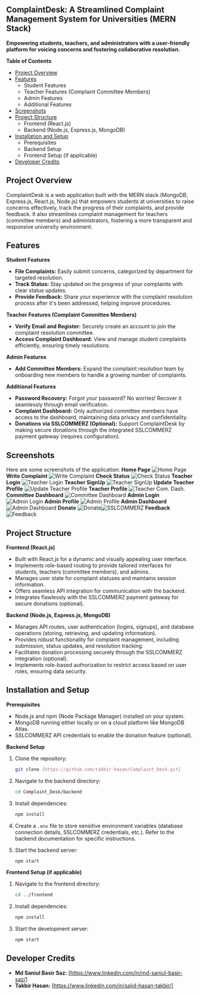 ## ComplaintDesk: A Streamlined Complaint Management System for Universities (MERN Stack)

**Empowering students, teachers, and administrators with a user-friendly platform for voicing concerns and fostering collaborative resolution.**

**Table of Contents**

* [Project Overview](#project-overview)
* [Features](#features)
    * Student Features
    * Teacher Features (Complaint Committee Members)
    * Admin Features
    * Additional Features
* [Screenshots](#screenshots)
* [Project Structure](#project-structure)
    * Frontend (React.js)
    * Backend (Node.js, Express.js, MongoDB)
* [Installation and Setup](#installation-and-setup)
    * Prerequisites
    * Backend Setup
    * Frontend Setup (if applicable)
* [Developer Credits](#developer-credits)

## Project Overview

ComplaintDesk is a web application built with the MERN stack (MongoDB, Express.js, React.js, Node.js) that empowers students at universities to raise concerns effectively, track the progress of their complaints, and provide feedback. It also streamlines complaint management for teachers (committee members) and administrators, fostering a more transparent and responsive university environment.

## Features

**Student Features**

* **File Complaints:** Easily submit concerns, categorized by department for targeted resolution.
* **Track Status:** Stay updated on the progress of your complaints with clear status updates.
* **Provide Feedback:** Share your experience with the complaint resolution process after it's been addressed, helping improve procedures.

**Teacher Features (Complaint Committee Members)**

* **Verify Email and Register:** Securely create an account to join the complaint resolution committee.
* **Access Complaint Dashboard:** View and manage student complaints efficiently, ensuring timely resolutions.

**Admin Features**

* **Add Committee Members:** Expand the complaint resolution team by onboarding new members to handle a growing number of complaints.

**Additional Features**

* **Password Recovery:** Forgot your password? No worries! Recover it seamlessly through email verification.
* **Complaint Dashboard:** Only authorized committee members have access to the dashboard, maintaining data privacy and confidentiality.
* **Donations via SSLCOMMERZ (Optional):** Support ComplaintDesk by making secure donations through the integrated SSLCOMMERZ payment gateway (requires configuration).

## Screenshots
Here are some screenshots of the application:
**Home Page**
![Home Page](https://github.com/takbir-hasan/Complaint_Desk/blob/main/ScreenShorts/Home.png?raw=true)
**Write Complaint**
![Write Complaint](https://github.com/takbir-hasan/Complaint_Desk/blob/main/ScreenShorts/writecomplaint.png?raw=true)
**Check Status**
![Check Status](https://github.com/takbir-hasan/Complaint_Desk/blob/main/ScreenShorts/check.png?raw=true)
**Teacher Login**
![Teacher Login](https://github.com/takbir-hasan/Complaint_Desk/blob/main/ScreenShorts/login.png?raw=true)
**Teacher SignUp**
![Teacher SignUp](https://github.com/takbir-hasan/Complaint_Desk/blob/main/ScreenShorts/teacher%20Signup.png?raw=true)
**Update Teacher Profile**
![Update Teacher Profile](https://github.com/takbir-hasan/Complaint_Desk/blob/main/ScreenShorts/update%20Teacher%20%20Profile.png?raw=true)
**Teacher Profile**
![Teacher Com. Dash.](https://github.com/takbir-hasan/Complaint_Desk/blob/main/ScreenShorts/Teacher%20Dashboard.png?raw=true)
**Committee Dashboard**
![Committee Dashboard](https://github.com/takbir-hasan/Complaint_Desk/blob/main/ScreenShorts/Committe%20Dashboard.png?raw=true)
**Admin Login**
![Admin Login](https://github.com/takbir-hasan/Complaint_Desk/blob/main/ScreenShorts/admin%20login.png?raw=true)
**Admin Profile**
![Admin Profile](https://github.com/takbir-hasan/Complaint_Desk/blob/main/ScreenShorts/AdminProfile.png?raw=true)
**Admin Dashboard**
![Admin Dashboard](https://github.com/takbir-hasan/Complaint_Desk/blob/main/ScreenShorts/admin%20dashboard.png?raw=true)
**Donate**
![Donate](https://github.com/takbir-hasan/Complaint_Desk/blob/main/ScreenShorts/Donate.png?raw=true)![SSLCOMMERZ](https://github.com/takbir-hasan/Complaint_Desk/blob/main/ScreenShorts/sslcommerz.png?raw=true)
**Feedback**
![Feedback](https://github.com/takbir-hasan/Complaint_Desk/blob/main/ScreenShorts/Feedback.png?raw=true)


## Project Structure

**Frontend (React.js)**

* Built with React.js for a dynamic and visually appealing user interface.
* Implements role-based routing to provide tailored interfaces for students, teachers (committee members), and admins.
* Manages user state for complaint statuses and maintains session information.
* Offers seamless API integration for communication with the backend.
* Integrates flawlessly with the SSLCOMMERZ payment gateway for secure donations (optional).

**Backend (Node.js, Express.js, MongoDB)**

* Manages API routes, user authentication (logins, signups), and database operations (storing, retrieving, and updating information).
* Provides robust functionality for complaint management, including submission, status updates, and resolution tracking.
* Facilitates donation processing securely through the SSLCOMMERZ integration (optional).
* Implements role-based authorization to restrict access based on user roles, ensuring data security.

## Installation and Setup

**Prerequisites**

* Node.js and npm (Node Package Manager) installed on your system.
* MongoDB running either locally or on a cloud platform like MongoDB Atlas.
* SSLCOMMERZ API credentials to enable the donation feature (optional).

**Backend Setup**

1.  Clone the repository:

    ```bash
    git clone [https://github.com/takbir-hasan/Complaint_Desk.git]
    ```

2.  Navigate to the backend directory:

    ```bash
    cd Complaint_Desk/backend
    ```

3.  Install dependencies:

    ```bash
    npm install
    ```

4.  Create a `.env` file to store sensitive environment variables (database connection details, SSLCOMMERZ credentials, etc.). Refer to the backend documentation for specific instructions.

5.  Start the backend server:

    ```bash
    npm start
    ```

**Frontend Setup (if applicable)**

1.  Navigate to the frontend directory:

    ```bash
    cd ../frontend
    ```

2.  Install dependencies:

    ```bash
    npm install
    ```

3.  Start the development server:

    ```bash
    npm start
    ```

## Developer Credits

* **Md Saniul Basir Saz:** [https://www.linkedin.com/in/md-saniul-basir-saz/]
* **Takbir Hasan:** [https://www.linkedin.com/in/sajid-hasan-takbir/]

